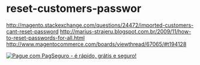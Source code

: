 # reset-customers-passwor

http://magento.stackexchange.com/questions/24472/imported-customers-cant-reset-password
http://marius-strajeru.blogspot.com.br/2009/11/how-to-reset-passwords-for-all.html
http://www.magentocommerce.com/boards/viewthread/67065/#t194128


<a href='https://pag.ae/bmgfX5Y'>
<img type="image" src="https://stc.pagseguro.uol.com.br/public/img/botoes/doacoes/205x30-doar.gif" name="submit" alt="Pague com PagSeguro - é rápido, grátis e seguro!" /></a>

<!-- FINAL FORMULARIO BOTAO PAGSEGURO -->
